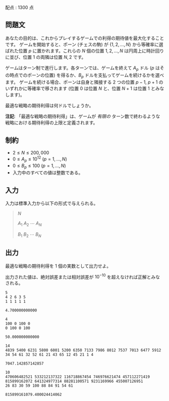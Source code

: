 配点 : $1300$ 点

## 問題文

あなたの目的は、これからプレイするゲームでの利得の期待値を最大化することです。
ゲームを開始すると、ポーン (チェスの駒) が $\{1,2,\dots, N\}$ から等確率に選ばれた位置 $p$ に置かれます。これらの $N$ 個の位置 $1, 2, \dots, N$ は円周上に時計回りに並び、位置 $1$ の両隣は位置 $N, 2$ です。

ゲームはターン制で進行します。各ターンでは、ゲームを終えて $A_p$ ドル ($p$ はその時点でのポーンの位置) を得るか、$B_p$ ドルを支払ってゲームを続けるかを選べます。
ゲームを続ける場合、ポーンは自身と隣接する $2$ つの位置 $p-1$, $p+1$ のいずれかに等確率で移されます (位置 $0$ は位置 $N$ と、位置 $N+1$ は位置 $1$ とみなします)。

最適な戦略の期待利得は何ドルでしょうか。

**注記**: 「最適な戦略の期待利得」は、ゲームが *有限の* ターン数で終わるような戦略における期待利得の上限と定義されます。

## 制約

- $2 \le N \le 200,000$
- $0 \le A_p \le 10^{12}$ ($p = 1,\ldots, N$)
- $0 \le B_p \le 100$ ($p = 1, \ldots, N$)
- 入力中のすべての値は整数である。

## 入力

入力は標準入力から以下の形式で与えられる。

> $N$
> 
> $A_1$ $A_2$ $\cdots$ $A_N$
> 
> $B_1$ $B_2$ $\cdots$ $B_N$

## 出力

最適な戦略の期待利得を $1$ 個の実数として出力せよ。

出力された値は、絶対誤差または相対誤差が $10^{-10}$ を超えなければ正解とみなされる。

```input1
5
4 2 6 3 5
1 1 1 1 1
```

```output1
4.700000000000
```

```input2
4
100 0 100 0
0 100 0 100
```

```output2
50.000000000000
```

```input3
14
4839 5400 6231 5800 6001 5200 6350 7133 7986 8012 7537 7013 6477 5912
34 54 61 32 52 61 21 43 65 12 45 21 1 4
```

```output3
7047.142857142857
```

```input4
10
470606482521 533212137322 116718867454 746976621474 457112271419 815899162072 641324977314 88281100571 9231169966 455007126951
26 83 30 59 100 88 84 91 54 61
```

```output4
815899161079.400024414062
```
